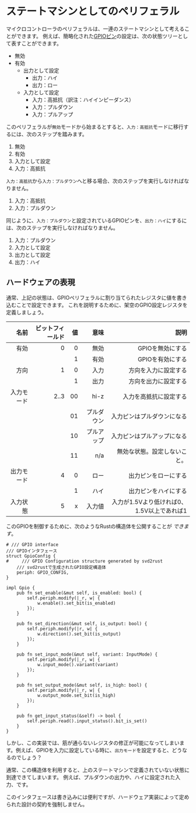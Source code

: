 <!-- # Peripherals as State Machines -->

# ステートマシンとしてのペリフェラル

<!--
The peripherals of a microcontroller can be thought of as set of state machines. For example, the configuration of a simplified [GPIO pin] could be represented as the following tree of states:
-->

マイクロコントローラのペリフェラルは、一連のステートマシンとして考えることができます。
例えば、簡略化された[GPIOピン]の設定は、次の状態ツリーとして表すことができます。

<!-- [GPIO pin]: https://en.wikipedia.org/wiki/General-purpose_input/output -->

[GPIOピン]: https://en.wikipedia.org/wiki/General-purpose_input/output

<!--
* Disabled
* Enabled
    * Configured as Output
        * Output: High
        * Output: Low
    * Configured as Input
        * Input: High Resistance
        * Input: Pulled Low
        * Input: Pulled High
-->

* 無効
* 有効
    * 出力として設定
        * 出力：ハイ
        * 出力：ロー
    * 入力として設定
        * 入力：高抵抗（訳注：ハイインピーダンス）
        * 入力：プルダウン
        * 入力：プルアップ

<!-- If the peripheral starts in the `Disabled` mode, to move to the `Input: High Resistance` mode, we must perform the following steps: -->

このペリフェラルが`無効`モードから始まるとすると、`入力：高抵抗`モードに移行するには、次のステップを踏みます。

<!--
1. Disabled
2. Enabled
3. Configured as Input
4. Input: High Resistance
-->

1. 無効
2. 有効
3. 入力として設定
4. 入力：高抵抗

<!-- If we wanted to move from `Input: High Resistance` to `Input: Pulled Low`, we must perform the following steps: -->

`入力：高抵抗`から`入力：プルダウン`へと移る場合、次のステップを実行しなければなりません。

<!--
1. Input: High Resistance
2. Input: Pulled Low
-->

1. 入力：高抵抗
2. 入力：プルダウン

<!-- Similarly, if we want to move a GPIO pin from configured as `Input: Pulled Low` to `Output: High`, we must perform the following steps: -->

同じように、`入力：プルダウン`と設定されているGPIOピンを、`出力：ハイ`にするには、次のステップを実行しなければなりません。

<!--
1. Input: Pulled Low
2. Configured as Input
3. Configured as Output
4. Output: High
-->

1. 入力：プルダウン
2. 入力として設定
3. 出力として設定
4. 出力：ハイ

<!-- ## Hardware Representation -->

## ハードウェアの表現

<!--
Typically the states listed above are set by writing values to given registers mapped to a GPIO peripheral. Let's define an imaginary GPIO Configuration Register to illustrate this:
-->

通常、上記の状態は、GPIOペリフェラルに割り当てられたレジスタに値を書き込むことで設定できます。
これを説明するために、架空のGPIO設定レジスタを定義しましょう。

<!--
| Name         | Bit Number(s) | Value | Meaning   | Notes |
| ---:         | ------------: | ----: | ------:   | ----: |
| enable       | 0             | 0     | disabled  | Disables the GPIO |
|              |               | 1     | enabled   | Enables the GPIO |
| direction    | 1             | 0     | input     | Sets the direction to Input |
|              |               | 1     | output    | Sets the direction to Output |
| input_mode   | 2..3          | 00    | hi-z      | Sets the input as high resistance |
|              |               | 01    | pull-low  | Input pin is pulled low |
|              |               | 10    | pull-high | Input pin is pulled high |
|              |               | 11    | n/a       | Invalid state. Do not set |
| output_mode  | 4             | 0     | set-low   | Output pin is driven low |
|              |               | 1     | set-high  | Output pin is driven high |
| input_status | 5             | x     | in-val    | 0 if input is < 1.5v, 1 if input >= 1.5v |
-->

| 名前          | ビットフィールド | 値    | 意味      | 説明 |
| ---:         | ------------: | ----: | ------:   | ----: |
| 有効          | 0             | 0     | 無効       | GPIOを無効にする |
|              |               | 1     | 有効       | GPIOを有効にする |
| 方向          | 1             | 0     | 入力       | 方向を入力に設定する |
|              |               | 1     | 出力       | 方向を出力に設定する |
| 入力モード     | 2..3          | 00    | hi-z      | 入力を高抵抗に設定する |
|              |               | 01    | プルダウン  | 入力ピンはプルダウンになる |
|              |               | 10    | プルアップ  | 入力ピンはプルアップになる |
|              |               | 11    | n/a       | 無効な状態。設定しないこと。 |
| 出力モード     | 4             | 0     | ロー      | 出力ピンをローにする |
|              |               | 1     | ハイ      | 出力ピンをハイにする |
| 入力状態      | 5             | x     | 入力値     | 入力が1.5Vより低ければ0、1.5V以上であれば1 |

<!-- We _could_ expose the following structure in Rust to control this GPIO: -->

このGPIOを制御するために、次のようなRustの構造体を公開することが _できます_。

```rust,ignore
# /// GPIO interface
/// GPIOインタフェース
struct GpioConfig {
#     /// GPIO Configuration structure generated by svd2rust
    /// svd2rustで生成されたGPIO設定構造体
    periph: GPIO_CONFIG,
}

impl Gpio {
    pub fn set_enable(&mut self, is_enabled: bool) {
        self.periph.modify(|_r, w| {
            w.enable().set_bit(is_enabled)
        });
    }

    pub fn set_direction(&mut self, is_output: bool) {
        self.periph.modify(|r, w| {
            w.direction().set_bit(is_output)
        });
    }

    pub fn set_input_mode(&mut self, variant: InputMode) {
        self.periph.modify(|_r, w| {
            w.input_mode().variant(variant)
        });
    }

    pub fn set_output_mode(&mut self, is_high: bool) {
        self.periph.modify(|_r, w| {
            w.output_mode.set_bit(is_high)
        });
    }

    pub fn get_input_status(&self) -> bool {
        self.periph.read().input_status().bit_is_set()
    }
}
```

<!--
However, this would allow us to modify certain registers that do not make sense. For example, what happens if we set the `output_mode` field when our GPIO is configured as an input? 
-->

しかし、この実装では、筋が通らないレジスタの修正が可能になってしまいます。例えば、GPIOを入力に設定している時に、`出力モード`を設定すると、どうなるのでしょう？

<!--
In general, use of this structure would allow us to reach states not defined by our state machine above: e.g. an output that is pulled low, or an input that is set high. For some hardware, this may not matter. On other hardware, it could cause unexpected or undefined behavior!
-->

通常、この構造体を利用すると、上のステートマシンで定義されていない状態に到達できてしまいます。
例えば、プルダウンの出力や、ハイに設定された入力、です。

<!-- Although this interface is convenient to write, it doesn't enforce the design contracts set out by our hardware implementation. -->

このインタフェースは書き込みには便利ですが、ハードウェア実装によって定められた設計の契約を強制しません。